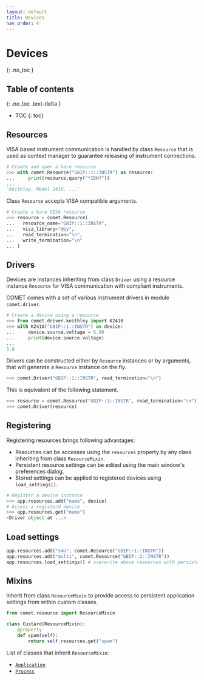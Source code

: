 ```yaml
---
layout: default
title: Devices
nav_order: 4
---
```


# Devices
{: .no_toc }

## Table of contents
{: .no_toc .text-delta }

* TOC
{: toc}

## Resources

VISA based instrument communication is handled by class `Resource` that is used
as context manager to guarantee releasing of instrument connections.

```python
# Create and open a bare resource
>>> with comet.Resource("GBIP::1::INSTR") as resource:
...     print(resource.query("*IDN?"))
...
'Keithley, Model 2410, ...'
```

Class `Resource` accepts VISA compatible arguments.

```python
# Create a bare VISA resource
>>> resource = comet.Resource(
...   resource_name="GBIP::1::INSTR",
...   visa_library="@py",
...   read_termination="\n",
...   write_termination="\n"
... )
```

## Drivers

Devices are instances inheriting from class `Driver` using a resource
instance `Resource` for VISA communication with compliant instruments.

COMET comes with a set of various instrument drivers in module `comet.driver`.

```python
# Create a device using a resource
>>> from comet.driver.keithley import K2410
>>> with K2410("GBIP::1::INSTR") as device:
...     device.source.voltage = 5.00
...     print(device.source.voltage)
...
5.0
```

Drivers can be constructed either by `Resource` instances or by arguments, that
will generate a `Resource` instance on the fly.

```python
>>> comet.Driver("GBIP::1::INSTR", read_termination="\n")
```

This is equivalent of the following statement.

```python
>>> resource = comet.Resource("GBIP::1::INSTR", read_termination="\n")
>>> comet.Driver(resource)
```

## Registering

Registering resources brings following advantages:
* Rssources can be accesses using the `resources` property by any class
inheriting from class `ResourceMixin`.
* Persistent resource settings can be edited using the main window's preferences
dialog.
* Stored settings can be applied to registered devices using `load_settings()`.

```python
# Register a device instance
>>> app.resources.add("name", device)
# Access a registerd device
>>> app.resources.get("name")
<Driver object at ...>
```

## Load settings

```python
app.resources.add("smu", comet.Resource("GBIP::1::INSTR"))
app.resources.add("multi", comet.Resource("GBIP::2::INSTR"))
app.resources.load_settings() # overwrite above resources with persistent settings
```

## Mixins

Inherit from class `ResourceMixin` to provide access to persistent application
settings from within custom classes.

```python
from comet.resource import ResourceMixin

class Custard(ResourceMixin):
    @property
    def spam(self):
        return self.resources.get("spam")
```

List of classes that inherit `ResourceMixin`:
* [`Application`](application.md)
* [`Process`](processes.md)
